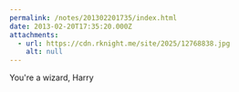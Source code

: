 ```yaml
---
permalink: /notes/201302201735/index.html
date: 2013-02-20T17:35:20.000Z
attachments:
  - url: https://cdn.rknight.me/site/2025/12768838.jpg
    alt: null
---
```


You're a wizard, Harry

